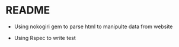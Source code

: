 # README

* Using nokogiri gem to parse html to manipulte data from website

* Using Rspec to write test
